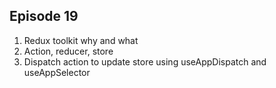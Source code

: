 ## Episode 19

1. Redux toolkit why and what
2. Action, reducer, store
3. Dispatch action to update store using useAppDispatch and useAppSelector
